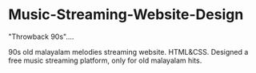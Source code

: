 # Music-Streaming-Website-Design

"Throwback 90s"....

90s old malayalam melodies streaming website. HTML&amp;CSS.
Designed a free music streaming platform, only for old malayalam hits.
